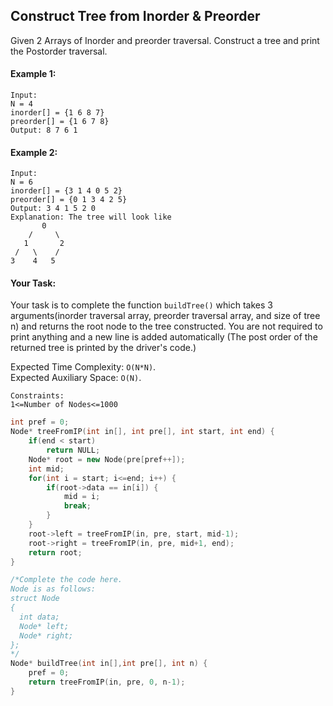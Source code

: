 ## Construct Tree from Inorder & Preorder

Given 2 Arrays of Inorder and preorder traversal. Construct a tree and print the Postorder traversal.

#### Example 1:

```
Input:
N = 4
inorder[] = {1 6 8 7}
preorder[] = {1 6 7 8}
Output: 8 7 6 1
```

#### Example 2:

```
Input:
N = 6
inorder[] = {3 1 4 0 5 2}
preorder[] = {0 1 3 4 2 5}
Output: 3 4 1 5 2 0
Explanation: The tree will look like
       0
    /     \
   1       2
 /   \    /
3    4   5
```

#### Your Task:

Your task is to complete the function `buildTree()` which takes 3 arguments(inorder traversal array, preorder traversal array, and size of tree n) and returns the root node to the tree constructed. You are not required to print anything and a new line is added automatically (The post order of the returned tree is printed by the driver's code.)

Expected Time Complexity: `O(N*N)`.  
Expected Auxiliary Space: `O(N)`.

```
Constraints:
1<=Number of Nodes<=1000
```

```c++
int pref = 0;
Node* treeFromIP(int in[], int pre[], int start, int end) {
    if(end < start)
        return NULL;
    Node* root = new Node(pre[pref++]);
    int mid;
    for(int i = start; i<=end; i++) {
        if(root->data == in[i]) {
            mid = i;
            break;
        }
    }
    root->left = treeFromIP(in, pre, start, mid-1);
    root->right = treeFromIP(in, pre, mid+1, end);
    return root;
}

/*Complete the code here.
Node is as follows:
struct Node
{
  int data;
  Node* left;
  Node* right;
};
*/
Node* buildTree(int in[],int pre[], int n) {
    pref = 0;
    return treeFromIP(in, pre, 0, n-1);
}
```
